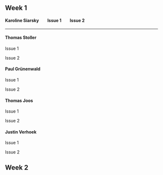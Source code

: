 ## Week 1

#### Karoline Siarsky  Issue 1  Issue 2

---

#### Thomas Stoller 

Issue 1

Issue 2

#### Paul Grünenwald

Issue 1

Issue 2

#### Thomas Joos

Issue 1

Issue 2

#### Justin Verhoek

Issue 1

Issue 2

## Week 2

